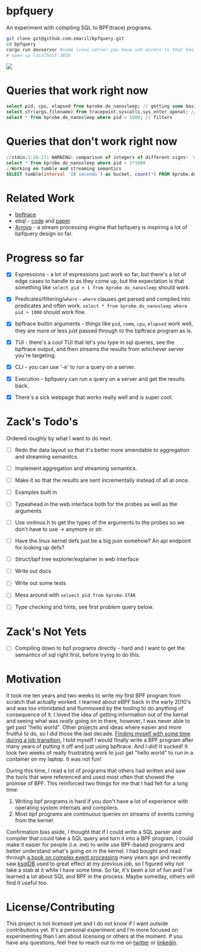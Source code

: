 # bpfquery

An experiment with compiling SQL to BPF(trace) programs. 

```bash
git clone git@github.com:zmaril/bpfquery.git
cd bpfquery
cargo run devserver #some linux server you have ssh access to that has bpftrace installed on it 
# open up localhost:3030
```
<a href="https://asciinema.org/a/672845" target="_blank"><img src="https://asciinema.org/a/672845.svg" /></a>

# Queries that work right now 
```sql
select pid, cpu, elapsed from kprobe.do_nanosleep; // getting some basic info from a kprobe
select str(args.filename) from tracepoint.syscalls.sys_enter_openat; //get the filename from a tracepoint
select * from kprobe.do_nanosleep where pid > 1000; // filters 
```

# Queries that don't work right now 
```sql
//stdin:1:26-27: WARNING: comparison of integers of different signs: 'unsigned int64' and 'int64' can lead to undefined behavior
select * from kprobe.do_nanosleep where pid > 2*1000
//Working on tumble and streaming semantics
SELECT tumble(interval '10 seconds') as bucket, count(*) FROM kprobe.do_nanosleep GROUP BY bucket;
```

# Related Work

* [bpftrace](https://github.com/bpftrace/bpftrace)
* ebql - [code](https://github.com/ringtack/ebql) and [paper](https://etos.cs.brown.edu/publications/theses/rtang-honors.pdf)
* [Arroyo](https://arroyo.dev/) - a stream processing engine that bpfquery is inspiring a lot of bpfquery design so far.

# Progress so far 

* [x] Expressions - a lot of expressions just work so far, but there's a lot of edge cases to handle to as they come up, but the expectation is that something like `select pid + 1 from kprobe.do_nanosleep` should work.
* [x] Predicates/filtering/`where` - `where` clauses get parsed and compiled into predicates and often work. `select * from kprobe.do_nanosleep where pid > 1000` should work fine.
* [x] bpftrace builtin arguments - things like `pid`, `comm`, `cpu`, `elapsed` work well, they are more or less just passed through to the bpftrace program as is. 
* [x] TUI - there's a cool TUI that let's you type in sql queries, see the bpftrace output, and then streams the results from whichever server you're targeting.
* [x] CLI - you can use '-e' to run a query on a server.
* [x] Execution - bpfquery can run a query on a server and get the results back.
* [x] There's a sick webpage that works really well and is super cool. 


# Zack's Todo's 
Ordered roughly by what I want to do next.

* [ ] Redo the data layout so that it's better more amendable to aggregation and streaming semanitcs. 
* [ ] Implement aggregation and streaming semantics.
* [ ] Make it so that the results are sent incrementally instead of all at once.
* [ ] Examples built in 
* [ ] Typeahead in the web interface both for the probes as well as the arguments 
* [ ] Use vmlinux.h to get the types of the arguments to the probes so we don't have to use -> anymore or str.  
* [ ] Have the linux kernel defs just be a big json somehow? An api endpoint for looking up defs? 
* [ ] Struct/bpf tree explorer/explainer in web interface 
* [ ] Write out docs 
* [ ] Write out some tests
* [ ] Mess around with `seluect pid from kprobe.STAR`
* [ ] Type checking and hints, see first problem query below. 


# Zack's Not Yets 

* [ ] Compiling down to bpf programs directly - hard and I want to get the semantics of sql right first, before trying to do this.

# Motivation

It took me ten years and two weeks to write my first BPF program from scratch that actually worked. I learned about eBPF back in the early 2010's and was too intimidated and flummoxed by the tooling to do anything of consequence of it. I loved the idea of getting information out of the kernel and seeing what was _really_ going on in there, however, I was never able to get past "hello world". Other projects and ideas where easier and more fruitful to do, so I did those the last decade. [Finding myself with some time during a job transition](https://www.linkedin.com/in/zack-maril/), I told myself I would finally write a BPF program after many years of putting it off and just using bpftrace. And I did! It sucked! It took two weeks of really frustrating work to just get "hello world" to run in a container on my laptop. It was not fun! 

During this time, I read a lot of programs that others had written and saw the tools that were referenced and used most often that showed the promise of BPF. This reinforced two things for me that I had felt for a long time:

1. Writing bpf programs is hard if you don't have a lot of experience with operating system internals and compilers.
2. Most bpf programs are continuous queries on streams of events coming from the kernel.

Confirmation bias aside, I thought that if I could write a SQL parser and compiler that could take a SQL query and turn it into a BPF program, I could make it easier for people (i.e. me) to write use BPF-based programs and better understand what's going on in the kernel. I had bought and read through [a book on complex event processing](https://www.amazon.com/Power-Events-Introduction-Processing-Distributed/dp/0201727897) many years ago and recently saw [ksqlDB](https://ksqldb.io/) used to great effect at my previous job, so I figured why not take a stab at it while I have some time. So far, it's been a lot of fun and I've learned a lot about SQL and BPF in the process. Maybe someday, others will find it useful too.


# License/Contributing

This project is not licensed yet and I do not know if I want outside contributions yet. It's a personal experiment and I'm more focused on experimenting than I am about licensing or others at the moment. If you have any questions, feel free to reach out to me on [twitter](https://twitter.com/zackmaril) or [linkedin](https://www.linkedin.com/in/zack-maril/).
